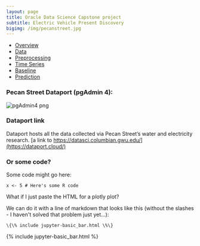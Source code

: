 ```yaml
---
layout: page
title: Oracle Data Science Capstone project
subtitle: Electric Vehicle Present Discovery
bigimg: /img/pecanstreet.jpg
---
```


   <link rel="stylesheet" type="text/css" href="css/main.css" />

   <div id= "main">
		<div id="menubar">
			<ul id="menu">
			    <li><a href="https://monarch2018.github.io/ev_prediction/index.html">Overview</a></li>
			    <li class = "selected"><a href="https://monarch2018.github.io/ev_prediction/data/">Data</a></li>
			    <li><a href="preprocessing.html">Preprocessing</a></li>
			    <li><a href="timeseries.html">Time Series</a></li>
			    <li><a href="baseline.html">Baseline</a></li>
			    <li><a href="prediction.html">Prediction</a></li>
			</ul>
		</div>
	
   </div>

### Pecan Street Dataport (pgAdmin 4):

![pgAdmin4 png](/img/pgAdmin4.png=100x200)

### Dataport link

Dataport hosts all the data collected via Pecan Street’s water and electricity research. [a link to https://datasci.columbian.gwu.edu/](https://dataport.cloud/)

### Or some code?

Some code might go here:

```
x <- 5 # Here's some R code
```

What if I just paste the HTML for a plotly plot?

We can do it with a line of markdown that looks like this (without the slashes - I haven't solved that problem just yet...):
```
\{\% include jupyter-basic_bar.html \%\}
```
{% include jupyter-basic_bar.html %}

